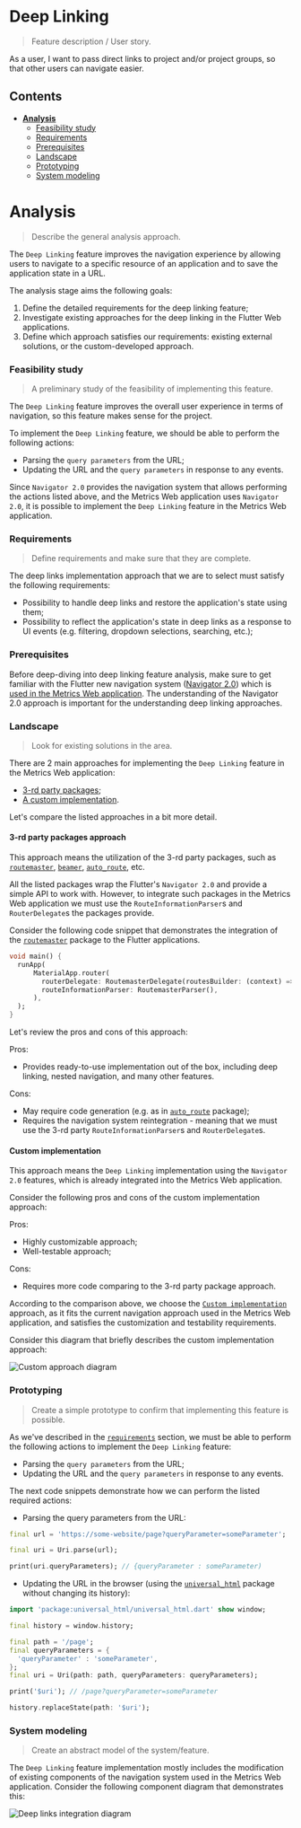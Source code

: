 # Deep Linking
> Feature description / User story.

As a user, I want to pass direct links to project and/or project groups, so that other users can navigate easier.

## Contents

- [**Analysis**](#analysis)
    - [Feasibility study](#feasibility-study)
    - [Requirements](#requirements)
    - [Prerequisites](#prerequisites)
    - [Landscape](#landscape)
    - [Prototyping](#prototyping)
    - [System modeling](#system-modeling)

# Analysis
> Describe the general analysis approach.

The `Deep Linking` feature improves the navigation experience by allowing users to navigate to a specific resource of an application and to save the application state in a URL.

The analysis stage aims the following goals:
1. Define the detailed requirements for the deep linking feature;
2. Investigate existing approaches for the deep linking in the Flutter Web applications.
3. Define which approach satisfies our requirements: existing external solutions, or the custom-developed approach.

### Feasibility study
> A preliminary study of the feasibility of implementing this feature.

The `Deep Linking` feature improves the overall user experience in terms of navigation, so this feature makes sense for the project.

To implement the `Deep Linking` feature, we should be able to perform the following actions:
- Parsing the `query parameters` from the URL;
- Updating the URL and the `query parameters` in response to any events.

Since `Navigator 2.0` provides the navigation system that allows performing the actions listed above, and the Metrics Web application uses `Navigator 2.0`, it is possible to implement the `Deep Linking` feature in the Metrics Web application.

### Requirements
> Define requirements and make sure that they are complete.

The deep links implementation approach that we are to select must satisfy the following requirements:
- Possibility to handle deep links and restore the application's state using them;
- Possibility to reflect the application's state in deep links as a response to UI events (e.g. filtering, dropdown selections, searching, etc.);

### Prerequisites
Before deep-diving into deep linking feature analysis, make sure to get familiar with the Flutter new navigation system ([Navigator 2.0](https://flutter.dev/docs/release/breaking-changes/route-navigator-refactoring)) which is [used in the Metrics Web application](https://github.com/Flank/flank-dashboard/blob/master/metrics/web/docs/features/navigation/01_navigation_design.md). The understanding of the Navigator 2.0 approach is important for the understanding deep linking approaches.

### Landscape
> Look for existing solutions in the area.

There are 2 main approaches for implementing the `Deep Linking` feature in the Metrics Web application:
- [3-rd party packages](#3-rd-party-packages-approach);
- [A custom implementation](#custom-implementation).

Let's compare the listed approaches in a bit more detail.

#### 3-rd party packages approach
This approach means the utilization of the 3-rd party packages, such as [`routemaster`](https://pub.dev/packages/routemaster), [`beamer`](https://pub.dev/packages/beamer), [`auto_route`](https://pub.dev/packages/auto_route), etc.

All the listed packages wrap the Flutter's `Navigator 2.0` and provide a simple API to work with. However, to integrate such packages in the Metrics Web application we must use the `RouteInformationParser`s and `RouterDelegate`s the packages provide. 

Consider the following code snippet that demonstrates the integration of the [`routemaster`](https://pub.dev/packages/routemaster) package to the Flutter applications.

```dart
void main() {
  runApp(
      MaterialApp.router(
        routerDelegate: RoutemasterDelegate(routesBuilder: (context) => routes),
        routeInformationParser: RoutemasterParser(),
      ),
  );
}
```

Let's review the pros and cons of this approach:

Pros:
- Provides ready-to-use implementation out of the box, including deep linking, nested navigation, and many other features.

Cons:
- May require code generation (e.g. as in [`auto_route`](https://pub.dev/packages/auto_route) package);
- Requires the navigation system reintegration - meaning that we must use the 3-rd party `RouteInformationParser`s and `RouterDelegate`s.

#### Custom implementation
This approach means the `Deep Linking` implementation using the `Navigator 2.0` features, which is already integrated into the Metrics Web application. 

Consider the following pros and cons of the custom implementation approach:

Pros:
- Highly customizable approach;
- Well-testable approach;

Cons:
- Requires more code comparing to the 3-rd party package approach.

According to the comparison above, we choose the [`Custom implementation`](#custom-implementation) approach, as it fits the current navigation approach used in the Metrics Web application, and satisfies the customization and testability requirements.

Consider this diagram that briefly describes the custom implementation approach:

![Custom approach diagram](http://www.plantuml.com/plantuml/proxy?cache=no&fmt=svg&src=https://raw.githubusercontent.com/Flank/flank-dashboard/update_deep_links_analysis/metrics/web/docs/features/deep_links/diagrams/custom_approach_component_diagram.puml)

### Prototyping
> Create a simple prototype to confirm that implementing this feature is possible.

As we've described in the [`requirements`](#requirements) section, we must be able to perform the following actions to implement the `Deep Linking` feature:
- Parsing the `query parameters` from the URL;
- Updating the URL and the `query parameters` in response to any events.

The next code snippets demonstrate how we can perform the listed required actions:

- Parsing the query parameters from the URL:
```dart
final url = 'https://some-website/page?queryParameter=someParameter';

final uri = Uri.parse(url);

print(uri.queryParameters); // {queryParameter : someParameter)
```

- Updating the URL in the browser (using the [`universal_html`](https://pub.dev/packages/universal_html) package without changing its history):
```dart
import 'package:universal_html/universal_html.dart' show window;

final history = window.history;

final path = '/page';
final queryParameters = {
  'queryParameter' : 'someParameter',
};
final uri = Uri(path: path, queryParameters: queryParameters);

print('$uri'); // /page?queryParameter=someParameter

history.replaceState(path: '$uri'); 
```

### System modeling
> Create an abstract model of the system/feature.

The `Deep Linking` feature implementation mostly includes the modification of existing components of the navigation system used in the Metrics Web application. Consider the following component diagram that demonstrates this:

![Deep links integration diagram](http://www.plantuml.com/plantuml/proxy?cache=no&fmt=svg&src=https://raw.githubusercontent.com/Flank/flank-dashboard/update_deep_links_analysis/metrics/web/docs/features/deep_links/diagrams/deep_links_integration_component_diagram.puml)
